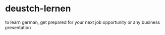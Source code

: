 # deustch-lernen

to learn german, get prepared for your next job opportunity or any business presentation
